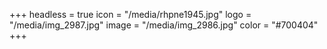 +++
headless = true
icon = "/media/rhpne1945.jpg"
logo = "/media/img_2987.jpg"
image = "/media/img_2986.jpg"
color = "#700404"
+++
